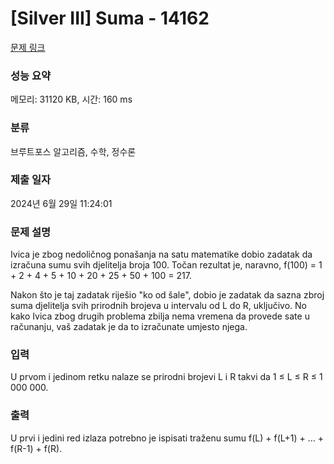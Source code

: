 # [Silver III] Suma - 14162 

[문제 링크](https://www.acmicpc.net/problem/14162) 

### 성능 요약

메모리: 31120 KB, 시간: 160 ms

### 분류

브루트포스 알고리즘, 수학, 정수론

### 제출 일자

2024년 6월 29일 11:24:01

### 문제 설명

<p>Ivica je zbog nedoličnog ponašanja na satu matematike dobio zadatak da izračuna sumu svih djelitelja broja 100. Točan rezultat je, naravno, f(100) = 1 + 2 + 4 + 5 + 10 + 20 + 25 + 50 + 100 = 217.</p>

<p>Nakon što je taj zadatak riješio "ko od šale", dobio je zadatak da sazna zbroj suma djelitelja svih prirodnih brojeva u intervalu od L do R, uključivo. No kako Ivica zbog drugih problema zbilja nema vremena da provede sate u računanju, vaš zadatak je da to izračunate umjesto njega. </p>

### 입력 

 <p>U prvom i jedinom retku nalaze se prirodni brojevi L i R takvi da 1 ≤ L ≤ R ≤ 1 000 000. </p>

### 출력 

 <p>U prvi i jedini red izlaza potrebno je ispisati traženu sumu f(L) + f(L+1) + ... + f(R-1) + f(R). </p>

